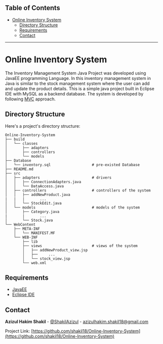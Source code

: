 ## Table of Contents

- [Online Inventory System <a name = "about_the_project"></a>](#online-inventory-system-)
  - [Directory Structure <a name = "directory_structure"></a>](#directory-structure-)
  - [Requirements <a name = "requirements"></a>](#requirements-)
  - [Contact <a name = "contact"></a>](#contact-)
---

<!-- ABOUT THE PROJECT -->
# Online Inventory System <a name = "about_the_project"></a>

The Inventory Management System Java Project was developed using JavaEE programming Language. In this inventory management system in Java is similar to the stock management system where the user can add and update the product details. This is a simple java project built in Eclipse IDE with MySQL as a backend database. The system is developed by following [MVC](https://en.wikipedia.org/wiki/Model%E2%80%93view%E2%80%93controller) approach. 

<!-- DIRECTORY STRUCTURE -->
## Directory Structure <a name = "directory_structure"></a>

Here's a project's directory structure:

```text
Online-Inventory-System
├── build
│   └── classes
│       ├── adapters
│       ├── controllers
│       └── models
├── Database
│   └── inventory.sql                   # pre-existed Database
├── README.md
├── src
│   ├── adapters                        # drivers
│   │   ├── ConnectionAdapters.java
│   │   └── DataAccess.java
│   ├── controllers                     # controllers of the system
│   │   ├── addNewProduct.java
|   |   |       ...
│   │   └── StockEdit.java
│   └── models                          # models of the system
│       ├── Category.java
|       |       ...
│       └── Stock.java
└── WebContent
    ├── META-INF
    │   └── MANIFEST.MF
    └── WEB-INF
        ├── lib
        ├── views                       # views of the system
        │   ├── addNewProduct_view.jsp
        │   ├──     ...
        │   └── stock_view.jsp
        └── web.xml
```

<!-- REQUIREMENTS  -->
## Requirements <a name = "requirements"></a>

- [JavaEE <a href="https://www.oracle.com/java/technologies/ee8-install-guide.html"> </a>](java_ee_download)
- [Eclipse IDE <a href="hhttps://www.eclipse.org/downloads/"> </a>](eclipse_download)


<!-- CONTACT -->
## Contact <a name = "contact"></a>

**Azizul Hakim Shakil** - [@ShakilAzizul](https://twitter.com/ShakilAzizul) - azizulhakim.shakil18@gmail.com

Project Link: [https://github.com/shakil18/Online-Inventory-System](https://github.com/shakil18/Online-Inventory-System)

